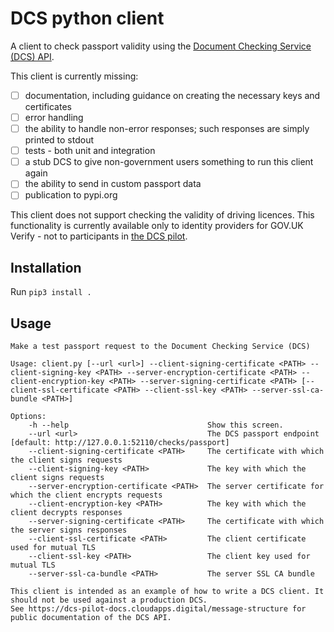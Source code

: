 # DCS python client

A client to check passport validity using the [Document Checking Service (DCS) API](https://dcs-pilot-docs.cloudapps.digital/message-flow/#message-flow).

This client is currently missing:

- [ ] documentation, including guidance on creating the necessary keys and certificates
- [ ] error handling
- [ ] the ability to handle non-error responses; such responses are simply printed to stdout
- [ ] tests - both unit and integration
- [ ] a stub DCS to give non-government users something to run this client again
- [ ] the ability to send in custom passport data
- [ ] publication to pypi.org

This client does not support checking the validity of driving licences. This functionality is currently available only to identity providers for GOV.UK Verify - not to participants in [the DCS pilot](https://www.gov.uk/guidance/apply-for-the-document-checking-service-pilot-scheme).

## Installation

Run `pip3 install .`

## Usage

```
Make a test passport request to the Document Checking Service (DCS)

Usage: client.py [--url <url>] --client-signing-certificate <PATH> --client-signing-key <PATH> --server-encryption-certificate <PATH> --client-encryption-key <PATH> --server-signing-certificate <PATH> [--client-ssl-certificate <PATH> --client-ssl-key <PATH> --server-ssl-ca-bundle <PATH>]

Options:
    -h --help                               Show this screen.
    --url <url>                             The DCS passport endpoint [default: http://127.0.0.1:52110/checks/passport]
    --client-signing-certificate <PATH>     The certificate with which the client signs requests
    --client-signing-key <PATH>             The key with which the client signs requests
    --server-encryption-certificate <PATH>  The server certificate for which the client encrypts requests
    --client-encryption-key <PATH>          The key with which the client decrypts responses
    --server-signing-certificate <PATH>     The certificate with which the server signs responses
    --client-ssl-certificate <PATH>         The client certificate used for mutual TLS
    --client-ssl-key <PATH>                 The client key used for mutual TLS
    --server-ssl-ca-bundle <PATH>           The server SSL CA bundle

This client is intended as an example of how to write a DCS client. It should not be used against a production DCS.
See https://dcs-pilot-docs.cloudapps.digital/message-structure for public documentation of the DCS API.
```
